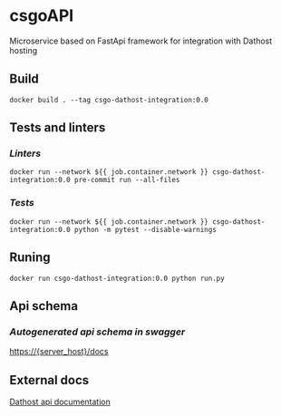# csgoAPI

Microservice based on FastApi framework for integration with Dathost hosting

## Build

`docker build . --tag csgo-dathost-integration:0.0`

## Tests and linters

### _Linters_
`docker run
      --network ${{ job.container.network }}
      csgo-dathost-integration:0.0
      pre-commit run --all-files`

### _Tests_
`docker run
      --network ${{ job.container.network }}
      csgo-dathost-integration:0.0
      python -m pytest --disable-warnings`

## Runing

`docker run
      csgo-dathost-integration:0.0
      python run.py`

## Api schema

### _Autogenerated api schema in swagger_
[https://{server_host}/docs](http://localhost/docs)


## External docs

[Dathost api documentation](https://help.dathost.net/category/30-match-api)
